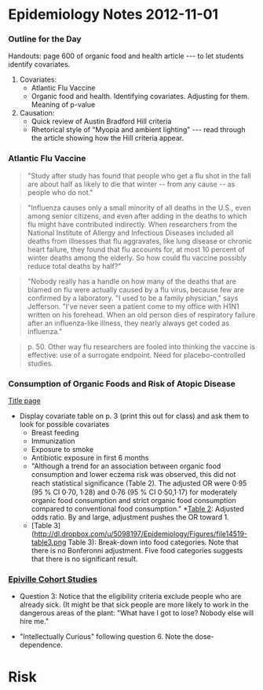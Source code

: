 Epidemiology Notes 2012-11-01
=====================




### Outline for the Day
Handouts: page 600 of organic food and health article --- to let students identify covariates.
1. Covariates: 
    * Atlantic Flu Vaccine
    * Organic food and health.  Identifying covariates.  Adjusting for them.  Meaning of p-value
2. Causation: 
    * Quick review of Austin Bradford Hill criteria
    * Rhetorical style of "Myopia and ambient lighting" --- read through the article showing how the Hill criteria appear.

### Atlantic Flu Vaccine

> "Study after study has found that people who get a flu shot in the fall are about half as likely to die that winter -- from any cause -- as people who do not."

> "Influenza causes only a small minority of all deaths in the U.S., even among senior citizens, and even after adding in the deaths to which flu might have contributed indirectly. When researchers from the National Institute of Allergy and Infectious Diseases included all deaths from illnesses that flu aggravates, like lung disease or chronic heart failure, they found that flu accounts for, at most 10 percent of winter deaths among the elderly. So how could flu vaccine possibly reduce total deaths by half?"

> "Nobody really has a handle on how many of the deaths that are blamed on flu were actually caused by a flu virus, because few are confirmed by a laboratory. "I used to be a family physician," says Jefferson. "I've never seen a patient come to my office with H1N1 written on his forehead. When an old person dies of respiratory failure after an influenza-like illness, they nearly always get coded as influenza."

> p. 50.  Other way flu researchers are fooled into thinking the vaccine is effective: use of a surrogate endpoint.  Need for placebo-controlled studies.

### Consumption of Organic Foods and Risk of Atopic Disease

[Title page](http://dl.dropbox.com/u/5098197/Epidemiology/Figures/file14519-title.png)

* Display covariate table on p. 3 (print this out for class) and ask them to look for possible covariates
    * Breast feeding
    * Immunization
    * Exposure to smoke
    * Antibiotic exposure in first 6 months
    * "Although a trend for an association between organic food consumption and lower eczema risk was observed, this did not reach statistical signiﬁcance (Table 2). The adjusted OR were 0·95 (95 % CI 0·70, 1·28) and 0·76 (95 % CI 0·50,1·17) for moderately organic food consumption and strict organic food consumption compared to conventional food consumption."
    *[Table 2](http://dl.dropbox.com/u/5098197/Epidemiology/Figures/file14519-table2.png): Adjusted odds ratio.  By and large, adjustment pushes the OR toward 1.
    * [Table 3](http://dl.dropbox.com/u/5098197/Epidemiology/Figures/file14519-table3.png Table 3): Break-down into food categories.  Note that there is no Bonferonni adjustment.  Five food categories suggests that there is no significant result.

### [Epiville Cohort Studies](http://epiville.ccnmtl.columbia.edu/cohort_study/)

* Question 3: Notice that the eligibility criteria exclude people who are already sick.  (It might be that sick people are more likely to work in the dangerous areas of the plant: "What have I got to lose?  Nobody else will hire me."

* "Intellectually Curious" following question 6.  Note the dose-dependence.


Risk
==========


